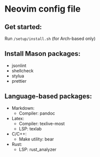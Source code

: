 # Neovim config file

## Get started:
Run `/setup/install.sh` (for Arch-based only)

## Install Mason packages:
* jsonlint
* shellcheck
* stylua
* prettier

## Language-based packages:
* Markdown:
    + Compiler: pandoc
* Latex:
    + Compiler: texlive-most
    + LSP: texlab
* C/C++:
    + Make utility: bear
* Rust:
    + LSP: rust_analyzer
